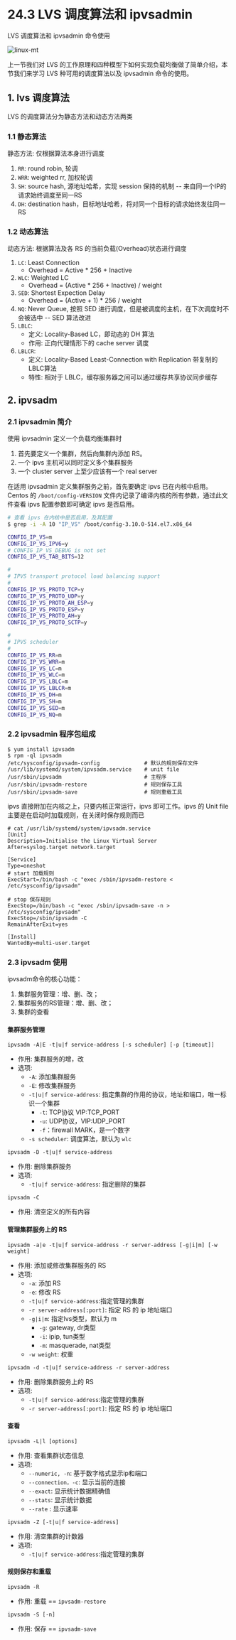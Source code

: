# 24.3 LVS 调度算法和 ipvsadmin


LVS 调度算法和 ipvsadmin 命令使用

![linux-mt](/images/linux_mt/linux_slb.jpg)
<!-- more -->

上一节我们对 LVS 的工作原理和四种模型下如何实现负载均衡做了简单介绍，本节我们来学习 LVS 种可用的调度算法以及 ipvsadmin 命令的使用。

## 1. lvs 调度算法
LVS 的调度算法分为静态方法和动态方法两类
### 1.1 静态算法
静态方法: 仅根据算法本身进行调度
1. `RR`: round robin, 轮调
2. `WRR`: weighted rr, 加权轮调
3. `SH`: source hash, 源地址哈希，实现 session 保持的机制 -- 来自同一个IP的请求始终调度至同一RS
4. `DH`: destination hash，目标地址哈希，将对同一个目标的请求始终发往同一RS

### 1.2 动态算法
动态方法: 根据算法及各 RS 的当前负载(Overhead)状态进行调度
1. `LC`: Least Connection
    - Overhead = Active * 256 + Inactive
2. `WLC`: Weighted LC
    - Overhead = (Active * 256 + Inactive) / weight
3. `SED`: Shortest Expection Delay
    - Overhead = (Active + 1) * 256 / weight
4. `NQ`: Never Queue, 按照 SED 进行调度，但是被调度的主机，在下次调度时不会被选中 -- SED 算法改进
5. `LBLC`:
    - 定义: Locality-Based LC，即动态的 DH 算法
    - 作用: 正向代理情形下的 cache server 调度
6. `LBLCR`:
    - 定义: Locality-Based Least-Connection with Replication 带复制的LBLC算法
    - 特性: 相对于 LBLC，缓存服务器之间可以通过缓存共享协议同步缓存


## 2. ipvsadm
### 2.1 ipvsadmin 简介
使用 ipvsadmin 定义一个负载均衡集群时
1. 首先要定义一个集群，然后向集群内添加 RS。
2. 一个 ipvs 主机可以同时定义多个集群服务
3. 一个 cluster server 上至少应该有一个 real server

在适用 ipvsadmin 定义集群服务之前，首先要确定 ipvs 已在内核中启用。Centos 的 `/boot/config-VERSION` 文件内记录了编译内核的所有参数，通过此文件查看 ipvs 配置参数即可确定 ipvs 是否启用。

```bash
# 查看 ipvs 在内核中是否启用，及其配置
$ grep -i -A 10 "IP_VS" /boot/config-3.10.0-514.el7.x86_64

CONFIG_IP_VS=m
CONFIG_IP_VS_IPV6=y
# CONFIG_IP_VS_DEBUG is not set
CONFIG_IP_VS_TAB_BITS=12

#
# IPVS transport protocol load balancing support
#
CONFIG_IP_VS_PROTO_TCP=y
CONFIG_IP_VS_PROTO_UDP=y
CONFIG_IP_VS_PROTO_AH_ESP=y
CONFIG_IP_VS_PROTO_ESP=y
CONFIG_IP_VS_PROTO_AH=y
CONFIG_IP_VS_PROTO_SCTP=y

#
# IPVS scheduler
#
CONFIG_IP_VS_RR=m
CONFIG_IP_VS_WRR=m
CONFIG_IP_VS_LC=m
CONFIG_IP_VS_WLC=m
CONFIG_IP_VS_LBLC=m
CONFIG_IP_VS_LBLCR=m
CONFIG_IP_VS_DH=m
CONFIG_IP_VS_SH=m
CONFIG_IP_VS_SED=m
CONFIG_IP_VS_NQ=m
```

### 2.2 ipvsadmin 程序包组成
```
$ yum install ipvsadm
$ rpm -ql ipvsadm
/etc/sysconfig/ipvsadm-config              # 默认的规则保存文件
/usr/lib/systemd/system/ipvsadm.service    # unit file
/usr/sbin/ipvsadm                          # 主程序
/usr/sbin/ipvsadm-restore                  # 规则保存工具
/usr/sbin/ipvsadm-save                     # 规则重载工具
```

ipvs 直接附加在内核之上，只要内核正常运行，ipvs 即可工作。ipvs 的 Unit file 主要是在启动时加载规则，在关闭时保存规则而已

```
# cat /usr/lib/systemd/system/ipvsadm.service
[Unit]
Description=Initialise the Linux Virtual Server
After=syslog.target network.target

[Service]
Type=oneshot
# start 加载规则
ExecStart=/bin/bash -c "exec /sbin/ipvsadm-restore < /etc/sysconfig/ipvsadm"

# stop 保存规则
ExecStop=/bin/bash -c "exec /sbin/ipvsadm-save -n > /etc/sysconfig/ipvsadm"
ExecStop=/sbin/ipvsadm -C
RemainAfterExit=yes

[Install]
WantedBy=multi-user.target
```


### 2.3 ipvsadm 使用
ipvsadm命令的核心功能：
1. 集群服务管理：增、删、改；
2. 集群服务的RS管理：增、删、改；
3. 集群的查看

#### 集群服务管理
`ipvsadm -A|E -t|u|f service-address [-s scheduler] [-p [timeout]]`
- 作用: 集群服务的增，改
- 选项:
  - `-A`: 添加集群服务
  - `-E`: 修改集群服务
  - `-t|u|f service-address`: 指定集群的作用的协议，地址和端口，唯一标识一个集群
    - `-t`: TCP协议 VIP:TCP_PORT
    - `-u`: UDP协议，VIP:UDP_PORT
    - `-f`：firewall MARK，是一个数字
  - `-s scheduler`: 调度算法，默认为 `wlc`

`ipvsadm -D -t|u|f service-address`
- 作用: 删除集群服务
- 选项:
  - `-t|u|f service-address`: 指定删除的集群

`ipvsadm -C`
- 作用: 清空定义的所有内容

#### 管理集群服务上的 RS
`ipvsadm -a|e -t|u|f service-address -r server-address [-g|i|m] [-w weight]`
- 作用: 添加或修改集群服务的 RS
- 选项:
  - `-a`: 添加 RS
  - `-e`: 修改 RS
  - `-t|u|f service-address`:指定管理的集群
  - `-r server-address[:port]`: 指定 RS 的 ip 地址端口
  - `-g|i|m`: 指定lvs类型，默认为 m
    - `-g`: gateway, dr类型
    - `-i`: ipip, tun类型
    - `-m`: masquerade, nat类型
  - `-w weight`: 权重


`ipvsadm -d -t|u|f service-address -r server-address`
- 作用: 删除集群服务上的 RS
- 选项:
  - `-t|u|f service-address`:指定管理的集群
  - `-r server-address[:port]`: 指定 RS 的 ip 地址端口

#### 查看
`ipvsadm -L|l [options]`
- 作用: 查看集群状态信息
- 选项:
  - `--numeric, -n`: 基于数字格式显示ip和端口
  - `--connection，-c`: 显示当前的连接
  - `--exact`: 显示统计数据精确值  
  - `--stats`: 显示统计数据
  - `--rate` : 显示速率

`ipvsadm -Z [-t|u|f service-address]`
- 作用: 清空集群的计数器
- 选项:
  - `-t|u|f service-address`:指定管理的集群

#### 规则保存和重载
`ipvsadm -R`
- 作用: 重载 == `ipvsadm-restore`

`ipvsadm -S [-n]`
- 作用: 保存 == `ipvsadm-save`

